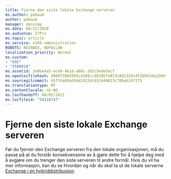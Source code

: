 ```yaml
---
title: Fjerne den siste lokale Exchange serveren
ms.author: pebaum
author: pebaum
manager: dansimp
ms.date: 04/21/2020
ms.audience: ITPro
ms.topic: article
ms.service: o365-administration
ROBOTS: NOINDEX, NOFOLLOW
localization_priority: Normal
ms.custom:
- "692"
- "3500010"
ms.assetid: 2e0be4a5-ece8-461d-a80c-202c5ede5ecf
ms.openlocfilehash: 4980f3089305ce589cc8b205fe073c0d1328cdf289d18a15669c081e0ab4aa5f
ms.sourcegitcommit: b5f7da89a650d2915dc652449623c78be6247175
ms.translationtype: MT
ms.contentlocale: nb-NO
ms.lasthandoff: 08/05/2021
ms.locfileid: "54110747"
---
```

# <a name="removing-the-last-on-premises-exchange-server"></a>Fjerne den siste lokale Exchange serveren

Før du fjerner den Exchange serveren fra den lokale organisasjonen, må du passe på at du forstår konsekvensene av å gjøre dette for å hjelpe deg med å avgjøre om du trenger den siste serveren til andre formål. Hvis du vil ha mer informasjon, kan du se Hvordan og når du skal ta ut de lokale serverne [Exchange i en hybriddistribusjon](https://technet.microsoft.com/library/dn931280%28v=exchg.150%29.aspx).
  